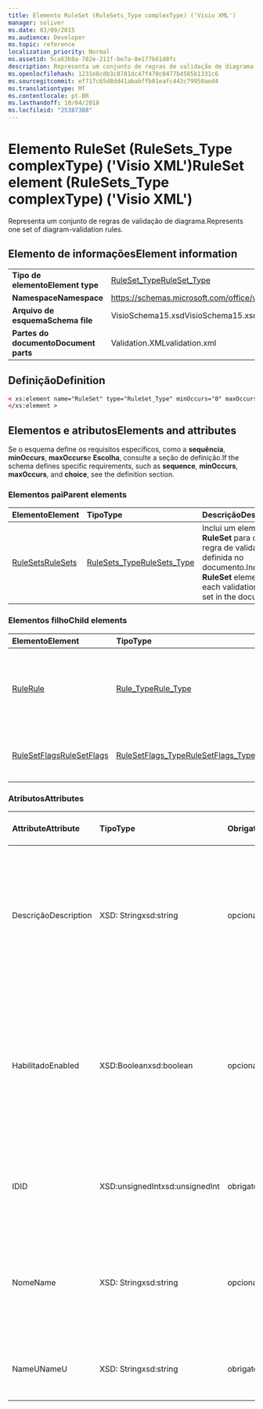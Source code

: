 ```yaml
---
title: Elemento RuleSet (RuleSets_Type complexType) ('Visio XML')
manager: soliver
ms.date: 03/09/2015
ms.audience: Developer
ms.topic: reference
localization_priority: Normal
ms.assetid: 5ca63b8a-782e-211f-be7a-8e177b61d8fc
description: Representa um conjunto de regras de validação de diagrama.
ms.openlocfilehash: 1231e8cdb3c8781dc47f470c0477b4585b1331c6
ms.sourcegitcommit: ef717c65d8dd41ababffb01eafc443c79950aed4
ms.translationtype: MT
ms.contentlocale: pt-BR
ms.lasthandoff: 10/04/2018
ms.locfileid: "25387388"
---
```

# <a name="ruleset-element-rulesetstype-complextype-visio-xml"></a><span data-ttu-id="da7eb-103">Elemento RuleSet (RuleSets_Type complexType) ('Visio XML')</span><span class="sxs-lookup"><span data-stu-id="da7eb-103">RuleSet element (RuleSets_Type complexType) ('Visio XML')</span></span>

<span data-ttu-id="da7eb-104">Representa um conjunto de regras de validação de diagrama.</span><span class="sxs-lookup"><span data-stu-id="da7eb-104">Represents one set of diagram-validation rules.</span></span>
  
## <a name="element-information"></a><span data-ttu-id="da7eb-105">Elemento de informações</span><span class="sxs-lookup"><span data-stu-id="da7eb-105">Element information</span></span>

|||
|:-----|:-----|
|<span data-ttu-id="da7eb-106">**Tipo de elemento**</span><span class="sxs-lookup"><span data-stu-id="da7eb-106">**Element type**</span></span> <br/> |[<span data-ttu-id="da7eb-107">RuleSet_Type</span><span class="sxs-lookup"><span data-stu-id="da7eb-107">RuleSet_Type</span></span>](ruleset_type-complextypevisio-xml.md) <br/> |
|<span data-ttu-id="da7eb-108">**Namespace**</span><span class="sxs-lookup"><span data-stu-id="da7eb-108">**Namespace**</span></span> <br/> |https://schemas.microsoft.com/office/visio/2012/main  <br/> |
|<span data-ttu-id="da7eb-109">**Arquivo de esquema**</span><span class="sxs-lookup"><span data-stu-id="da7eb-109">**Schema file**</span></span> <br/> |<span data-ttu-id="da7eb-110">VisioSchema15.xsd</span><span class="sxs-lookup"><span data-stu-id="da7eb-110">VisioSchema15.xsd</span></span>  <br/> |
|<span data-ttu-id="da7eb-111">**Partes do documento**</span><span class="sxs-lookup"><span data-stu-id="da7eb-111">**Document parts**</span></span> <br/> |<span data-ttu-id="da7eb-112">Validation.XML</span><span class="sxs-lookup"><span data-stu-id="da7eb-112">validation.xml</span></span>  <br/> |
   
## <a name="definition"></a><span data-ttu-id="da7eb-113">Definição</span><span class="sxs-lookup"><span data-stu-id="da7eb-113">Definition</span></span>

```XML
< xs:element name="RuleSet" type="RuleSet_Type" minOccurs="0" maxOccurs="unbounded" >
</xs:element >
```

## <a name="elements-and-attributes"></a><span data-ttu-id="da7eb-114">Elementos e atributos</span><span class="sxs-lookup"><span data-stu-id="da7eb-114">Elements and attributes</span></span>

<span data-ttu-id="da7eb-115">Se o esquema define os requisitos específicos, como a **sequência**, **minOccurs**, **maxOccurs**e **Escolha**, consulte a seção de definição.</span><span class="sxs-lookup"><span data-stu-id="da7eb-115">If the schema defines specific requirements, such as **sequence**, **minOccurs**, **maxOccurs**, and **choice**, see the definition section.</span></span> 
  
### <a name="parent-elements"></a><span data-ttu-id="da7eb-116">Elementos pai</span><span class="sxs-lookup"><span data-stu-id="da7eb-116">Parent elements</span></span>

|<span data-ttu-id="da7eb-117">**Elemento**</span><span class="sxs-lookup"><span data-stu-id="da7eb-117">**Element**</span></span>|<span data-ttu-id="da7eb-118">**Tipo**</span><span class="sxs-lookup"><span data-stu-id="da7eb-118">**Type**</span></span>|<span data-ttu-id="da7eb-119">**Descrição**</span><span class="sxs-lookup"><span data-stu-id="da7eb-119">**Description**</span></span>|
|:-----|:-----|:-----|
|[<span data-ttu-id="da7eb-120">RuleSets</span><span class="sxs-lookup"><span data-stu-id="da7eb-120">RuleSets</span></span>](rulesets-element-validation_type-complextypevisio-xml.md) <br/> |[<span data-ttu-id="da7eb-121">RuleSets_Type</span><span class="sxs-lookup"><span data-stu-id="da7eb-121">RuleSets_Type</span></span>](rulesets_type-complextypevisio-xml.md) <br/> |<span data-ttu-id="da7eb-122">Inclui um elemento **RuleSet** para cada regra de validação definida no documento.</span><span class="sxs-lookup"><span data-stu-id="da7eb-122">Includes a **RuleSet** element for each validation rule set in the document.</span></span>  <br/> |
   
### <a name="child-elements"></a><span data-ttu-id="da7eb-123">Elementos filho</span><span class="sxs-lookup"><span data-stu-id="da7eb-123">Child elements</span></span>

|<span data-ttu-id="da7eb-124">**Elemento**</span><span class="sxs-lookup"><span data-stu-id="da7eb-124">**Element**</span></span>|<span data-ttu-id="da7eb-125">**Tipo**</span><span class="sxs-lookup"><span data-stu-id="da7eb-125">**Type**</span></span>|<span data-ttu-id="da7eb-126">**Descrição**</span><span class="sxs-lookup"><span data-stu-id="da7eb-126">**Description**</span></span>|
|:-----|:-----|:-----|
|[<span data-ttu-id="da7eb-127">Rule</span><span class="sxs-lookup"><span data-stu-id="da7eb-127">Rule</span></span>](rule-element-ruleset_type-complextypevisio-xml.md) <br/> |[<span data-ttu-id="da7eb-128">Rule_Type</span><span class="sxs-lookup"><span data-stu-id="da7eb-128">Rule_Type</span></span>](rule_type-complextypevisio-xml.md) <br/> |<span data-ttu-id="da7eb-129">Representa uma regra de validação única em um conjunto de regras de validação de diagrama.</span><span class="sxs-lookup"><span data-stu-id="da7eb-129">Represents a single validation rule in a diagram validation rule set.</span></span>  <br/> |
|[<span data-ttu-id="da7eb-130">RuleSetFlags</span><span class="sxs-lookup"><span data-stu-id="da7eb-130">RuleSetFlags</span></span>](rulesetflags-element-ruleset_type-complextypevisio-xml.md) <br/> |[<span data-ttu-id="da7eb-131">RuleSetFlags_Type</span><span class="sxs-lookup"><span data-stu-id="da7eb-131">RuleSetFlags_Type</span></span>](rulesetflags_type-complextypevisio-xml.md) <br/> |<span data-ttu-id="da7eb-132">Especifica as propriedades de conjunto de regras.</span><span class="sxs-lookup"><span data-stu-id="da7eb-132">Specifies rule-set properties.</span></span>  <br/> |
   
### <a name="attributes"></a><span data-ttu-id="da7eb-133">Atributos</span><span class="sxs-lookup"><span data-stu-id="da7eb-133">Attributes</span></span>

|<span data-ttu-id="da7eb-134">**Attribute**</span><span class="sxs-lookup"><span data-stu-id="da7eb-134">**Attribute**</span></span>|<span data-ttu-id="da7eb-135">**Tipo**</span><span class="sxs-lookup"><span data-stu-id="da7eb-135">**Type**</span></span>|<span data-ttu-id="da7eb-136">**Obrigatório**</span><span class="sxs-lookup"><span data-stu-id="da7eb-136">**Required**</span></span>|<span data-ttu-id="da7eb-137">**Descrição**</span><span class="sxs-lookup"><span data-stu-id="da7eb-137">**Description**</span></span>|<span data-ttu-id="da7eb-138">**Valores possíveis**</span><span class="sxs-lookup"><span data-stu-id="da7eb-138">**Possible values**</span></span>|
|:-----|:-----|:-----|:-----|:-----|
|<span data-ttu-id="da7eb-139">Descrição</span><span class="sxs-lookup"><span data-stu-id="da7eb-139">Description</span></span>  <br/> |<span data-ttu-id="da7eb-140">XSD: String</span><span class="sxs-lookup"><span data-stu-id="da7eb-140">xsd:string</span></span>  <br/> |<span data-ttu-id="da7eb-141">opcional</span><span class="sxs-lookup"><span data-stu-id="da7eb-141">optional</span></span>  <br/> |<span data-ttu-id="da7eb-142">Especifica a descrição que aparece na interface do usuário para o conjunto de regras de validação.</span><span class="sxs-lookup"><span data-stu-id="da7eb-142">Specifies the description that appears in the user interface for the validation rule set.</span></span> <span data-ttu-id="da7eb-143">O padrão é uma cadeia de caracteres vazia.</span><span class="sxs-lookup"><span data-stu-id="da7eb-143">Default is an empty string.</span></span>  <br/> |<span data-ttu-id="da7eb-144">Valores do tipo xsd: String.</span><span class="sxs-lookup"><span data-stu-id="da7eb-144">Values of the xsd:string type.</span></span>  <br/> |
|<span data-ttu-id="da7eb-145">Habilitado</span><span class="sxs-lookup"><span data-stu-id="da7eb-145">Enabled</span></span>  <br/> |<span data-ttu-id="da7eb-146">XSD:Boolean</span><span class="sxs-lookup"><span data-stu-id="da7eb-146">xsd:boolean</span></span>  <br/> |<span data-ttu-id="da7eb-147">opcional</span><span class="sxs-lookup"><span data-stu-id="da7eb-147">optional</span></span>  <br/> |<span data-ttu-id="da7eb-148">Especifica se as regras no conjunto de regras de validação especificado serão verificadas quando a validação é disparada para o documento atual.</span><span class="sxs-lookup"><span data-stu-id="da7eb-148">Specifies whether the rules in the specified validation rule set are checked when validation is triggered for the current document.</span></span> <span data-ttu-id="da7eb-149">O padrão é True.</span><span class="sxs-lookup"><span data-stu-id="da7eb-149">Default is True.</span></span>  <br/> |<span data-ttu-id="da7eb-150">Valores do tipo xsd:boolean.</span><span class="sxs-lookup"><span data-stu-id="da7eb-150">Values of the xsd:boolean type.</span></span>  <br/> |
|<span data-ttu-id="da7eb-151">ID</span><span class="sxs-lookup"><span data-stu-id="da7eb-151">ID</span></span>  <br/> |<span data-ttu-id="da7eb-152">XSD:unsignedInt</span><span class="sxs-lookup"><span data-stu-id="da7eb-152">xsd:unsignedInt</span></span>  <br/> |<span data-ttu-id="da7eb-153">obrigatório</span><span class="sxs-lookup"><span data-stu-id="da7eb-153">required</span></span>  <br/> |<span data-ttu-id="da7eb-154">Especifica o identificador exclusivo do conjunto de regras de validação.</span><span class="sxs-lookup"><span data-stu-id="da7eb-154">Specifies the unique identifier of the validation rule set.</span></span>  <br/> |<span data-ttu-id="da7eb-155">Valores do tipo xsd:unsignedInt.</span><span class="sxs-lookup"><span data-stu-id="da7eb-155">Values of the xsd:unsignedInt type.</span></span>  <br/> |
|<span data-ttu-id="da7eb-156">Nome</span><span class="sxs-lookup"><span data-stu-id="da7eb-156">Name</span></span>  <br/> |<span data-ttu-id="da7eb-157">XSD: String</span><span class="sxs-lookup"><span data-stu-id="da7eb-157">xsd:string</span></span>  <br/> |<span data-ttu-id="da7eb-158">opcional</span><span class="sxs-lookup"><span data-stu-id="da7eb-158">optional</span></span>  <br/> |<span data-ttu-id="da7eb-159">Especifica o nome local do conjunto de regras de validação.</span><span class="sxs-lookup"><span data-stu-id="da7eb-159">Specifies the local name of the validation rule set.</span></span> <span data-ttu-id="da7eb-160">Por padrão, o valor do atributo NameU.</span><span class="sxs-lookup"><span data-stu-id="da7eb-160">Defaults to NameU attribute value.</span></span>  <br/> |<span data-ttu-id="da7eb-161">Valores do tipo xsd: String.</span><span class="sxs-lookup"><span data-stu-id="da7eb-161">Values of the xsd:string type.</span></span>  <br/> |
|<span data-ttu-id="da7eb-162">NameU</span><span class="sxs-lookup"><span data-stu-id="da7eb-162">NameU</span></span>  <br/> |<span data-ttu-id="da7eb-163">XSD: String</span><span class="sxs-lookup"><span data-stu-id="da7eb-163">xsd:string</span></span>  <br/> |<span data-ttu-id="da7eb-164">obrigatório</span><span class="sxs-lookup"><span data-stu-id="da7eb-164">required</span></span>  <br/> |<span data-ttu-id="da7eb-165">Especifica o nome universal do conjunto de regras de validação.</span><span class="sxs-lookup"><span data-stu-id="da7eb-165">Specifies the universal name of the validation rule set.</span></span>  <br/> |<span data-ttu-id="da7eb-166">Valores do tipo xsd: String.</span><span class="sxs-lookup"><span data-stu-id="da7eb-166">Values of the xsd:string type.</span></span>  <br/> |
   

